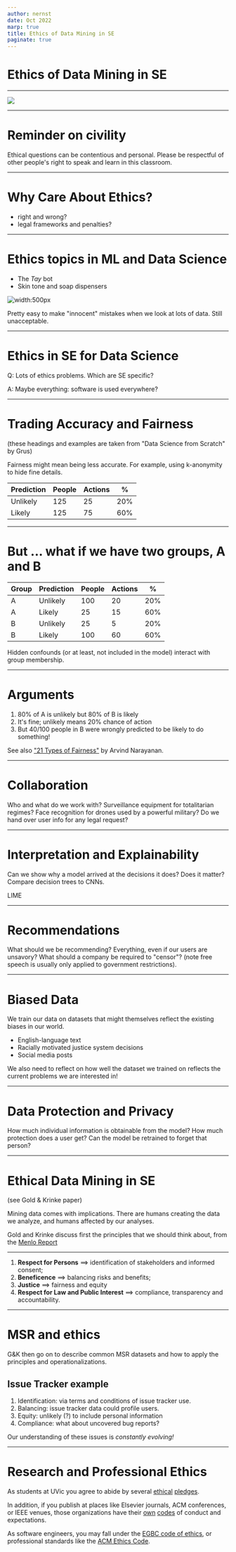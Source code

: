 ```yaml
---
author: nernst
date: Oct 2022
marp: true
title: Ethics of Data Mining in SE
paginate: true
---
```

# Ethics of Data Mining in SE

----
![](clam-research-ethics.png)

----
# Reminder on civility
Ethical questions can be contentious and personal. Please be respectful of other people's right to speak and learn in this classroom.

----
# Why Care About Ethics?
* right and wrong?
* legal frameworks and penalties?

----
# Ethics topics in ML and Data Science
* The *Tay* bot
* Skin tone and soap dispensers
 
![width:500px](https://pbs.twimg.com/media/E9kbliIXsAUf8m2?format=png&name=medium)

Pretty easy to make "innocent" mistakes when we look at lots of data. Still unacceptable. 

---- 
# Ethics in **SE for Data Science**
Q: Lots of ethics problems. Which are SE specific? 

A: Maybe everything: software is used everywhere? 


----
# Trading Accuracy and Fairness
(these headings and examples are taken from "Data Science from Scratch" by Grus)

Fairness might mean being less accurate. For example, using k-anonymity to hide fine details. 

| Prediction | People | Actions | % |
| -- | -- | -- |--|
| Unlikely | 125 | 25 | 20% |
| Likely | 125 | 75 | 60% |

----
# But ... what if we have two groups, A and B

|Group | Prediction | People | Actions | %|
|--| -- | -- | -- |--|
| A | Unlikely | 100 | 20 | 20% |
| A | Likely | 25 | 15 | 60% |
| B | Unlikely | 25 | 5 | 20% |
| B | Likely | 100 | 60 | 60% | 

Hidden confounds (or at least, not included in the model) interact with group membership. 

----
# Arguments
1. 80% of A is unlikely but 80% of B is likely 
2. It's fine; unlikely means 20% chance of action
3. But 40/100 people in B were wrongly predicted to be likely to do something!

See also ["21 Types of Fairness"](https://shubhamjain0594.github.io/post/tlds-arvind-fairness-definitions/) by Arvind Narayanan.
 
----
# Collaboration
Who and what do we work with? Surveillance equipment for totalitarian regimes? Face recognition for drones used by a powerful military? Do we hand over user info for any legal request? 

----
# Interpretation and Explainability
Can we show why a model arrived at the decisions it does? Does it matter? Compare decision trees to CNNs.

LIME

----
# Recommendations
What should we be recommending? Everything, even if our users are unsavory? What should a company be required to "censor"? (note free speech is usually only applied to government restrictions).

----
# Biased Data
We train our data on datasets that might themselves reflect the existing biases in our world.
  - English-language text
  - Racially motivated justice system decisions
  - Social media posts

We also need to reflect on how well the dataset we trained on reflects the current problems we are interested in!

----
# Data Protection and Privacy
How much individual information is obtainable from the model? How much protection does a user get? Can the model be retrained to forget that person?

----
# Ethical Data Mining in SE
(see Gold & Krinke paper)

Mining data comes with implications. There are humans creating the data we analyze, and humans affected by our analyses. 

Gold and Krinke discuss first the principles that we should think about, from the [Menlo Report](https://en.wikipedia.org/wiki/Menlo_Report)

----
1. **Respect for Persons** ==> identification of stakeholders and informed consent; 
2. **Beneficence** ==> balancing risks and benefits; 
3. **Justice** ==> fairness and equity
4.  **Respect for Law and Public Interest** ==> compliance, transparency and accountability.

----
# MSR and ethics
G&K then go on to describe common MSR datasets and how to apply the principles and operationalizations. 

## Issue Tracker example
1. Identification: via terms and conditions of issue tracker use.
2. Balancing: issue tracker data could profile users.
3. Equity: unlikely (?) to include personal information
4. Compliance: what about uncovered bug reports? 

Our understanding of these issues is *constantly evolving!*

----
# Research and Professional Ethics

As students at UVic you agree to abide by several [ethical](https://www.uvic.ca/sexualizedviolence/policy/index.php) [pledges](https://www.uvic.ca/students/academics/academic-integrity/). 

In addition, if you publish at places like Elsevier journals, ACM conferences, or IEEE venues, those organizations have their [own](https://sigchi.org/ethics/) [codes](https://conf.researchr.org/attending/icse-2020/Code+of+Conduct) of conduct and expectations. 

As software engineers, you may fall under the [EGBC code of ethics](https://www.egbc.ca/Complaints-Discipline/Code-of-Ethics/Code-of-Ethics), or professional standards like the [ACM Ethics Code](https://www.acm.org/code-of-ethics).

